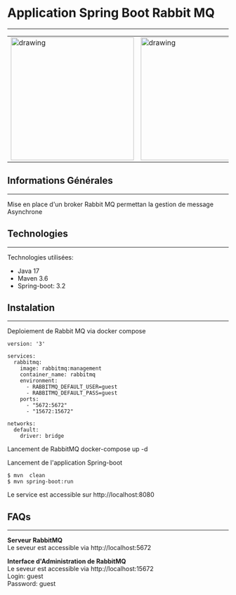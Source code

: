 ﻿## <h1>Application Spring Boot Rabbit MQ</h1>
***
<table>
  <tr>
    <td><img src="https://blog.mossroy.fr/wp-content/uploads/2019/09/spring-boot-logo.png" alt="drawing" height="280px"/></td>
    <td><img src="https://cdn.icon-icons.com/icons2/2699/PNG/512/rabbitmq_logo_icon_170812.png" alt="drawing" height="280px"/></td>
  </tr>
</table>

## Informations Générales
***
Mise en place d'un broker Rabbit MQ permettan la gestion de message Asynchrone

## Technologies
***
Technologies utilisées:
* Java 17 
* Maven 3.6
* Spring-boot: 3.2
## Instalation
***
Deploiement de Rabbit MQ via docker compose
```
version: '3'

services:
  rabbitmq:
    image: rabbitmq:management
    container_name: rabbitmq
    environment:
      - RABBITMQ_DEFAULT_USER=guest
      - RABBITMQ_DEFAULT_PASS=guest
    ports:
      - "5672:5672"
      - "15672:15672"

networks:
  default:
    driver: bridge
```
Lancement de RabbitMQ
docker-compose up -d

Lancement de l'application Spring-boot<br>
```
$ mvn  clean
$ mvn spring-boot:run
```
Le service est accessible sur http://localhost:8080

## FAQs
***
**Serveur RabbitMQ**<br>
Le seveur est accessible via http://localhost:5672

**Interface d'Administration de RabbitMQ**<br>
Le seveur est accessible via http://localhost:15672<br>
Login: guest<br>
Password: guest<br>



